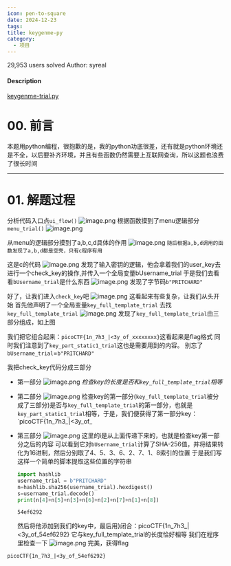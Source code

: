 ```yaml
---
icon: pen-to-square
date: 2024-12-23
tags: 
title: keygenme-py
category:
  - 项目
---
```

29,953 users solved
Author: syreal

#### Description

[keygenme-trial.py](https://mercury.picoctf.net/static/a6d9cac3bfa4935ceb50c145d3ff5586/keygenme-trial.py)
# 00. 前言
本题用python编程，很抱歉的是，我的python功底很差，还有就是python环境还是不全，以后要补齐环境，并且有些函数仍然需要上互联网查询，所以这题也浪费了很长时间

----
# 01. 解题过程
分析代码入口点`ui_flow()`
![image.png](https://cdn.jsdelivr.net/gh/fakeppa/blog-img/20241223174546.png)
根据函数摸到了menu逻辑部分`menu_trial()`
![image.png](https://cdn.jsdelivr.net/gh/fakeppa/blog-img/20241223174631.png)

从menu的逻辑部分摸到了a,b,c,d具体的作用
![image.png](https://cdn.jsdelivr.net/gh/fakeppa/blog-img/20241223174721.png)
`随后根据a,b,d调用的函数发现了a,b,d都是空壳，只有c程序有用`

这是c的代码
![image.png](https://cdn.jsdelivr.net/gh/fakeppa/blog-img/20241223174854.png)
发现了输入密钥的逻辑，他会拿着我们的user_key去进行一个check_key的操作,并传入一个全局变量bUsername_trial
于是我们去看看`bUsername_trial`是什么东西
![image.png](https://cdn.jsdelivr.net/gh/fakeppa/blog-img/20241223175251.png)
发现了字节码`b"PRITCHARD"`

好了，让我们进入`check_key`吧
![image.png](https://cdn.jsdelivr.net/gh/fakeppa/blog-img/20241223175418.png)
这看起来有些复杂，让我们从头开始
首先他声明了一个全局变量`key_full_template_trial`
去找`key_full_template_trial`
![image.png](https://cdn.jsdelivr.net/gh/fakeppa/blog-img/20241223175634.png)
发现了`key_full_template_trial`由三部分组成，如上图

我们把它组合起来：`picoCTF{1n_7h3_|<3y_of_xxxxxxxx}`这看起来是flag格式
同时我们注意到了`key_part_static1_trial`这也是需要用到的内容。
别忘了`bUsername_trial`=`b"PRITCHARD"`

我把check_key代码分成三部分
- 第一部分
  ![image.png](https://cdn.jsdelivr.net/gh/fakeppa/blog-img/20241223175928.png)
  *检查key的长度是否和`key_full_template_trial`相等*
- 第二部分
  ![image.png](https://cdn.jsdelivr.net/gh/fakeppa/blog-img/20241223180212.png)
  检查key的第一部分(`key_full_template_trial`被分成了三部分)是否与`key_full_template_trial`的第一部分，也就是`key_part_static1_trial`相等，于是，我们便获得了第一部分key：`picoCTF{1n_7h3_|<3y_of_
- 第三部分
  ![image.png](https://cdn.jsdelivr.net/gh/fakeppa/blog-img/20241223180454.png)
	这里的i是从上面传递下来的，也就是检查key第一部分之后的内容
	可以看到它对`bUsername_trial`计算了SHA-256值，并将结果转化为16进制，然后分别取了4、5、3、6、2、7、1、8索引的位置
	于是我们写这样一个简单的脚本提取这些位置的字符串
	
	```python
	import hashlib  
	username_trial = b"PRITCHARD"  
	n=hashlib.sha256(username_trial).hexdigest()  
	s=username_trial.decode()  
	print(n[4]+n[5]+n[3]+n[6]+n[2]+n[7]+n[1]+n[8])
	```
	`54ef6292`
	
	然后将他添加到我们的key中，最后用}闭合：picoCTF{1n_7h3_|<3y_of_54ef6292}
	它与key_full_template_trial的长度恰好相等
	我们在程序里检查一下
	![image.png](https://cdn.jsdelivr.net/gh/fakeppa/blog-img/20241223181722.png)
完美，获得flag
```
picoCTF{1n_7h3_|<3y_of_54ef6292}
```

